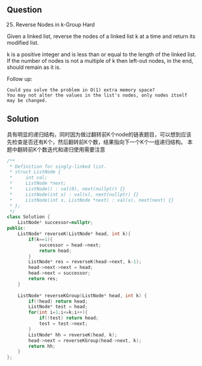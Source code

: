 ## Question

25. Reverse Nodes in k-Group
Hard

Given a linked list, reverse the nodes of a linked list k at a time and return its modified list.

k is a positive integer and is less than or equal to the length of the linked list. If the number of nodes is not a multiple of k then left-out nodes, in the end, should remain as it is.

Follow up:

    Could you solve the problem in O(1) extra memory space?
    You may not alter the values in the list's nodes, only nodes itself may be changed.

## Solution

具有明显的递归结构，同时因为做过翻转前K个node的链表题目，可以想到应该先检查是否还有K个，然后翻转前K个数，结果指向下一个K个一组递归结构。
本题中翻转前K个数迭代和递归使用需要注意

```C++
/**
 * Definition for singly-linked list.
 * struct ListNode {
 *     int val;
 *     ListNode *next;
 *     ListNode() : val(0), next(nullptr) {}
 *     ListNode(int x) : val(x), next(nullptr) {}
 *     ListNode(int x, ListNode *next) : val(x), next(next) {}
 * };
 */
class Solution {
    ListNode* successor=nullptr;
public:
    ListNode* reverseK(ListNode* head, int k){
        if(k==1){
            successor = head->next;
            return head;
        }
        ListNode* res = reverseK(head->next, k-1);
        head->next->next = head;
        head->next = successor;
        return res;
    }
    
    ListNode* reverseKGroup(ListNode* head, int k) {
        if(!head) return head;
        ListNode* test = head;
        for(int i=1;i<=k;i++){
            if(!test) return head;
            test = test->next;
        }
        ListNode* hh = reverseK(head, k);
        head->next = reverseKGroup(head->next, k);
        return hh;
    }
};

```